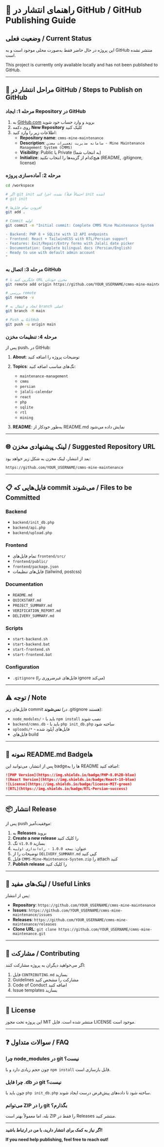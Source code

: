 # 🚀 راهنمای انتشار در GitHub / GitHub Publishing Guide

## وضعیت فعلی / Current Status

این پروژه در حال حاضر فقط به‌صورت محلی موجود است و به GitHub منتشر نشده است.

This project is currently only available locally and has not been published to GitHub.

---

## 📝 مراحل انتشار در GitHub / Steps to Publish on GitHub

### مرحله 1: ایجاد Repository در GitHub

1. به [GitHub.com](https://github.com) بروید و وارد حساب خود شوید
2. روی دکمه **New Repository** کلیک کنید
3. اطلاعات زیر را وارد کنید:
   - **Repository name**: `cmms-mine-maintenance`
   - **Description**: `سامانه مدیریت تعمیرات معدن - Mine Maintenance Management System (CMMS)`
   - **Visibility**: Public یا Private (به انتخاب شما)
   - **Initialize**: هیچ‌کدام از گزینه‌ها را انتخاب نکنید (README, .gitignore, license)

### مرحله 2: آماده‌سازی پروژه

```bash
cd /workspace

# اگر git init نشده، اجرا کنید (احتمالاً قبلاً init شده)
# git init

# افزودن تمام فایل‌ها
git add .

# Commit اولیه
git commit -m "Initial commit: Complete CMMS Mine Maintenance System

- Backend: PHP 8 + SQLite with 12 API endpoints
- Frontend: React + TailwindCSS with RTL/Persian support
- Features: Exit/Repair/Entry forms with Jalali date picker
- Documentation: Complete bilingual docs (Persian/English)
- Ready to use with default admin account
"
```

### مرحله 3: اتصال به GitHub

```bash
# جایگزین کنید با URL مخزن خودتان
git remote add origin https://github.com/YOUR_USERNAME/cmms-mine-maintenance.git

# بررسی remote
git remote -v

# ایجاد و انتقال به branch اصلی
git branch -M main

# Push به GitHub
git push -u origin main
```

### مرحله 4: تنظیمات مخزن

پس از push، در GitHub:

1. **About**: توضیحات پروژه را اضافه کنید
2. **Topics**: تگ‌های مناسب اضافه کنید:
   - `maintenance-management`
   - `cmms`
   - `persian`
   - `jalali-calendar`
   - `react`
   - `php`
   - `sqlite`
   - `rtl`
   - `mining`

3. **README**: به‌طور خودکار از README.md نمایش داده می‌شود

---

## 🌐 لینک پیشنهادی مخزن / Suggested Repository URL

بعد از انتشار، لینک مخزن به شکل زیر خواهد بود:

```
https://github.com/YOUR_USERNAME/cmms-mine-maintenance
```

---

## 📋 فایل‌هایی که commit می‌شوند / Files to be Committed

### Backend
- `backend/init_db.php`
- `backend/api.php`
- `backend/upload.php`

### Frontend
- تمام فایل‌های `frontend/src/`
- `frontend/public/`
- `frontend/package.json`
- فایل‌های تنظیمات (tailwind, postcss)

### Documentation
- `README.md`
- `QUICKSTART.md`
- `PROJECT_SUMMARY.md`
- `VERIFICATION_REPORT.md`
- `DELIVERY_SUMMARY.md`

### Scripts
- `start-backend.sh`
- `start-backend.bat`
- `start-frontend.sh`
- `start-frontend.bat`

### Configuration
- `.gitignore` (فایل‌های غیرضروری را ignore می‌کند)

---

## ⚠️ توجه / Note

فایل‌های زیر commit **نمی‌شوند** (در .gitignore هستند):

- `node_modules/` - باید با `npm install` نصب شوند
- `backend/cmms.db` - باید با `php init_db.php` ساخته شود
- `uploads/*` - فایل‌های آپلود شده
- فایل‌های build

---

## 🎯 نمونه README.md Badge‌ها

پس از انتشار، می‌توانید این badge‌ها را به README اضافه کنید:

```markdown
![PHP Version](https://img.shields.io/badge/PHP-8.0%2B-blue)
![React Version](https://img.shields.io/badge/React-18-blue)
![License](https://img.shields.io/badge/license-MIT-green)
![RTL](https://img.shields.io/badge/RTL-Persian-success)
```

---

## 📦 انتشار Release

پس از push موفقیت‌آمیز:

1. به **Releases** بروید
2. **Create a new release** را کلیک کنید
3. تگ `v1.0.0` بسازید
4. عنوان: `نسخه 1.0.0 - راه‌اندازی اولیه`
5. توضیحات را از `DELIVERY_SUMMARY.md` کپی کنید
6. فایل `CMMS-Mine-Maintenance-System.zip` را attach کنید
7. **Publish release** را کلیک کنید

---

## 🔗 لینک‌های مفید / Useful Links

پس از انتشار:

- **Repository**: `https://github.com/YOUR_USERNAME/cmms-mine-maintenance`
- **Issues**: `https://github.com/YOUR_USERNAME/cmms-mine-maintenance/issues`
- **Releases**: `https://github.com/YOUR_USERNAME/cmms-mine-maintenance/releases`
- **Clone URL**: `git clone https://github.com/YOUR_USERNAME/cmms-mine-maintenance.git`

---

## 🤝 مشارکت / Contributing

اگر می‌خواهید دیگران به پروژه مشارکت کنند:

1. فایل `CONTRIBUTING.md` بسازید
2. Guidelines مشارکت را مشخص کنید
3. Code of Conduct اضافه کنید
4. Issue templates بسازید

---

## 📄 License

این پروژه تحت مجوز MIT منتشر شده است. فایل LICENSE موجود است.

---

## ❓ سوالات متداول / FAQ

### چرا node_modules در git نیست؟
چون حجم زیادی دارد و با `npm install` قابل بازسازی است.

### چرا فایل .db در git نیست؟
چون باید با `php init_db.php` ساخته شود تا داده‌های پیش‌فرض درست ایجاد شوند.

### می‌توانم ZIP را در git بگذارم؟
بله، اما معمولاً بهتر است ZIP را فقط در Releases منتشر کنید.

---

**اگر نیاز به کمک برای انتشار دارید، با من در ارتباط باشید!**

**If you need help publishing, feel free to reach out!**
